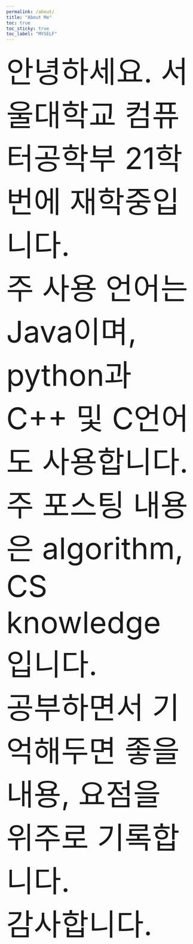 ```yaml
---
permalink: /about/
title: "About Me"
toc: true
toc_sticky: true
toc_label: "MYSELF"
---
```


<span style = "font-size:80">안녕하세요. 서울대학교 컴퓨터공학부 21학번에 재학중입니다.  
<span style = "font-size:80">주 사용 언어는 Java이며, python과 C++ 및 C언어도 사용합니다.  
<span style = "font-size:80">주 포스팅 내용은 algorithm, CS knowledge 입니다.  
<span style = "font-size:80">공부하면서 기억해두면 좋을 내용, 요점을 위주로 기록합니다.  
<span style = "font-size:80">감사합니다.